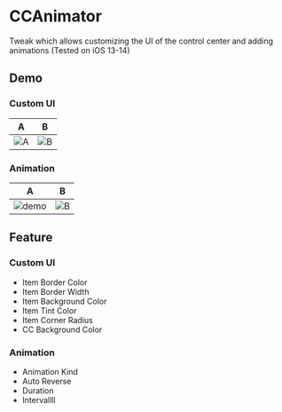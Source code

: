 # CCAnimator
Tweak which allows customizing the UI of the control center and adding animations 
(Tested on iOS 13-14)

## Demo
### Custom UI
|  A  |  B  |
| ---- | ---- |
|  ![A](https://user-images.githubusercontent.com/50244599/174615612-32c70ce2-86e2-4ddc-8e0a-1c2e886e26c9.PNG)  |  ![B](https://user-images.githubusercontent.com/50244599/174616356-be1e26ff-4693-464d-bc50-25dff4dfcb29.PNG)  |


### Animation
|  A  |  B  |
| ---- | ---- |
|  ![demo](https://user-images.githubusercontent.com/50244599/174620563-b68cce36-1029-4263-bd6d-3dc739d7e6a0.gif) |  ![B](https://user-images.githubusercontent.com/50244599/174623465-b88f59c0-f28a-4e38-b580-15bcfd54f704.jpeg) |

## Feature
### Custom UI
- Item Border Color
- Item Border Width
- Item Background Color
- Item Tint Color
- Item Corner Radius
- CC Background Color
  
### Animation
- Animation Kind
- Auto Reverse
- Duration
- Intervallll